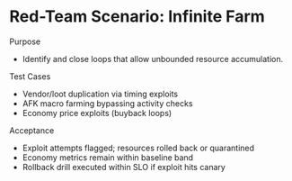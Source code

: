 # Red-Team Scenario: Infinite Farm

Purpose
- Identify and close loops that allow unbounded resource accumulation.

Test Cases
- Vendor/loot duplication via timing exploits
- AFK macro farming bypassing activity checks
- Economy price exploits (buyback loops)

Acceptance
- Exploit attempts flagged; resources rolled back or quarantined
- Economy metrics remain within baseline band
- Rollback drill executed within SLO if exploit hits canary
